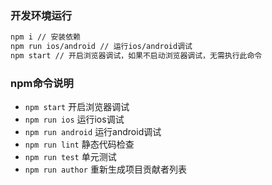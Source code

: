 
### 	开发环境运行

```bash
npm i // 安装依赖
npm run ios/android // 运行ios/android调试
npm start // 开启浏览器调试，如果不启动浏览器调试，无需执行此命令
```

### npm命令说明

* `npm start` 开启浏览器调试
* `npm run ios` 运行ios调试
* `npm run android` 运行android调试
* `npm run lint` 静态代码检查
* `npm run test` 单元测试
* `npm run author` 重新生成项目贡献者列表



